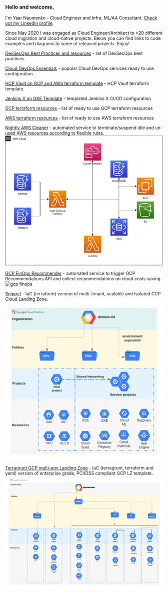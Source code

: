 ### Hello and welcome,

I'm Yaar Naumenko - Cloud Engineer and Infra, ML/AA Consultant.
[Check out my LinkedIn profile](https://www.linkedin.com/in/ynaumenko).

Since May 2020 I was engaged as Cloud Engineer/Architect to >20 different cloud migration and cloud-native projects. 
Below you can find links to code examples and diagrams to some of released projects. 
Enjoy!

[DevSecOps Best Practices and resources](https://github.com/cloudon-one/DevSecOps) - list of DevSecOps best practices

[Cloud DevOps Essentials](https://github.com/cloudon-one/devops-toolset) - popular Cloud DevOps services ready to use configuration.

[HCP Vault on GCP and AWS terraform template](https://github.com/cloudon-one/vault) - HCP Vault terraform template.

[Jenkins X on GKE Template](https://github.com/cloudon-one/jx-cicd) - templated Jenkins X CI/CD configuration

[GCP terraform resources](https://github.com/cloudon-one/gcp-terraform-resources) - list of ready to use GCP terraform resources 

[AWS terraform resources](https://github.com/cloudon-one/aws-tf-modules) - list of ready to use AWS terraform resources 

[Nightly AWS Cleaner](https://github.com/cloudon-one/aws-cleaner) - automated service to terminate/suspend idle and un-used AWS resources according to flexible rules.
![aws cleaner hld](https://github.com/cloudon-one/aws-cleaner/blob/main/image_original.jpeg)

[GCP FinOps Recommender](https://github.com/cloudon-one/gcp-finops-recommender) - automated service to trigger GCP Recommendations API and collect recommendations on cloud costs saving.
![gcp finops](https://github.com/cloudon-one/gcp-finops-recommender/blob/main/image_fixed_width.png)

[Snippet](https://github.com/cloudon-one/snippet) - IaC (terraform) version of multi-tenant, scalable and isolated GCP Cloud Landing Zone.
![gcp snippet](https://github.com/cloudon-one/snippet/blob/main/GCP%20HLD%20-%20SNIPPET-GCP.png)

[Terragrunt GCP multi-env Landing Zone](https://github.com/cloudon-one/gcp-terragrunt-lz) - IaC (terragrunt, terraform and yaml) version of enterprise grade, PCI/DSS compliant GCP LZ template. 
![gcp-tg-lz](https://github.com/cloudon-one/gcp-terragrunt-lz/blob/main/hld.jpeg)


